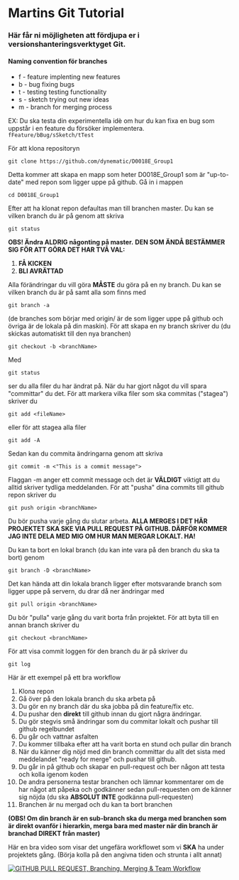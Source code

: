 # Martins Git Tutorial
### Här får ni möjligheten att fördjupa er i versionshanteringsverktyget Git.

#### Naming convention för branches

  * f - feature implenting new features
  * b - bug fixing bugs
  * t - testing testing functionality
  * s - sketch trying out new ideas
  * m - branch for merging process
  
EX: Du ska testa din experimentella idè om hur du kan fixa en bug som uppstår i en feature du försöker implementera.
`
fFeature/bBug/sSketch/tTest
`

För att klona repositoryn
```
git clone https://github.com/dynematic/D0018E_Group1
```
Detta kommer att skapa en mapp som heter D0018E_Group1 som är "up-to-date" med repon som ligger uppe på github.
Gå in i mappen
```
cd D0018E_Group1
```
Efter att ha klonat repon defaultas man till branchen master.
Du kan se vilken branch du är på genom att skriva
```
git status
```
**OBS! Ändra ALDRIG någonting på master.**
**DEN SOM ÄNDÅ BESTÄMMER SIG FÖR ATT GÖRA DET HAR TVÅ VAL:**
1. **FÅ KICKEN**
2. **BLI AVRÄTTAD**

Alla förändringar du vill göra **MÅSTE** du göra på en ny branch.
Du kan se vilken branch du är på samt alla som finns med
```
git branch -a
```
(de branches som börjar med origin/ är de som ligger uppe på github och övriga är de lokala på din maskin).
För att skapa en ny branch skriver du (du skickas automatiskt till den nya branchen)
```
git checkout -b <branchName>
```
Med
```
git status
```
ser du alla filer du har ändrat på.
När du har gjort något du vill spara "committar" du det. För att markera vilka filer som ska commitas ("stagea") skriver du
```
git add <fileName>
```
eller för att stagea alla filer
```
git add -A
```
Sedan kan du commita ändringarna genom att skriva 
```
git commit -m <"This is a commit message">
```
Flaggan -m anger ett commit message och det är **VÄLDIGT** viktigt att du alltid skriver tydliga meddelanden.
För att "pusha" dina commits till github repon skriver du
```
git push origin <branchName>
```
Du bör pusha varje gång du slutar arbeta.
**ALLA MERGES I DET HÄR PROJEKTET SKA SKE VIA PULL REQUEST PÅ GITHUB. DÄRFÖR KOMMER JAG INTE DELA MED MIG OM HUR MAN
MERGAR LOKALT. HA!**

Du kan ta bort en lokal branch (du kan inte vara på den branch du ska ta bort) genom
```
git branch -D <branchName>
```
Det kan hända att din lokala branch ligger efter motsvarande branch som ligger uppe på servern, du drar då ner ändringar med
```
git pull origin <branchName>
```
Du bör "pulla" varje gång du varit borta från projektet.
För att byta till en annan branch skriver du
```
git checkout <branchName>
```
För att visa commit loggen för den branch du är på skriver du
```
git log
```
Här är ett exempel på ett bra workflow
1. Klona repon
2. Gå över på den lokala branch du ska arbeta på
3. Du gör en ny branch där du ska jobba på din feature/fix etc.
4. Du pushar den **direkt** till github innan du gjort några ändringar.
4. Du gör stegvis små ändringar som du commitar lokalt och pushar till github regelbundet
5. Du går och vattnar asfalten
6. Du kommer tillbaka efter att ha varit borta en stund och pullar din branch
7. När du känner dig nöjd med din branch committar du allt det sista med meddelandet "ready for merge" och pushar till github.
8. Du går in på github och skapar en pull-request och ber någon att testa och kolla igenom koden
9. De andra personerna testar branchen och lämnar kommentarer om de har något att påpeka och godkänner sedan pull-requesten om de känner sig nöjda (du ska **ABSOLUT INTE** godkänna pull-requesten)
10. Branchen är nu mergad och du kan ta bort branchen

**(OBS! Om din branch är en sub-branch ska du merga med branchen som är direkt ovanför i hierarkin, merga bara med master när din branch är branchad DIREKT från master)**


Här en bra video som visar det ungefära workflowet som vi **SKA** ha under projektets gång. (Börja kolla på den angivna tiden och strunta i allt annat)

[![GITHUB PULL REQUEST, Branching, Merging & Team Workflow](http://img.youtube.com/vi/oFYyTZwMyAg/0.jpg)](https://youtu.be/oFYyTZwMyAg?t=395)
